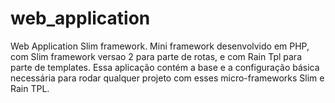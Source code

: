 # web_application
Web Application Slim framework.
Mini framework desenvolvido em PHP, com Slim framework versao 2 para parte de rotas,
e com Rain Tpl para parte de templates. Essa aplicação contém a base e a configuração básica necessária
para rodar qualquer projeto com esses micro-frameworks Slim e Rain TPL. 
